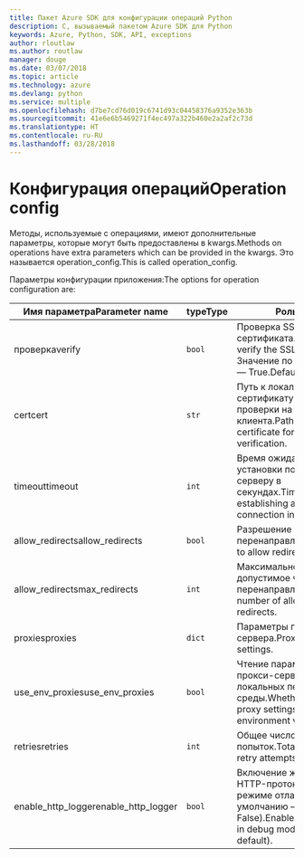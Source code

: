 ```yaml
---
title: Пакет Azure SDK для конфигурации операций Python
description: C, вызываемый пакетом Azure SDK для Python
keywords: Azure, Python, SDK, API, exceptions
author: rloutlaw
ms.author: routlaw
manager: douge
ms.date: 03/07/2018
ms.topic: article
ms.technology: azure
ms.devlang: python
ms.service: multiple
ms.openlocfilehash: d7be7cd76d019c6741d93c04458376a9352e363b
ms.sourcegitcommit: 41e6e6b5469271f4ec497a322b460e2a2af2c73d
ms.translationtype: HT
ms.contentlocale: ru-RU
ms.lasthandoff: 03/28/2018
---
```

# <a name="operation-config"></a><span data-ttu-id="f045b-104">Конфигурация операций</span><span class="sxs-lookup"><span data-stu-id="f045b-104">Operation config</span></span> 

<span data-ttu-id="f045b-105">Методы, используемые с операциями, имеют дополнительные параметры, которые могут быть предоставлены в kwargs.</span><span class="sxs-lookup"><span data-stu-id="f045b-105">Methods on operations have extra parameters which can be provided in the kwargs.</span></span> <span data-ttu-id="f045b-106">Это называется operation_config.</span><span class="sxs-lookup"><span data-stu-id="f045b-106">This is called operation_config.</span></span>

<span data-ttu-id="f045b-107">Параметры конфигурации приложения:</span><span class="sxs-lookup"><span data-stu-id="f045b-107">The options for operation configuration are:</span></span>

|<span data-ttu-id="f045b-108">Имя параметра</span><span class="sxs-lookup"><span data-stu-id="f045b-108">Parameter name</span></span>|<span data-ttu-id="f045b-109">type</span><span class="sxs-lookup"><span data-stu-id="f045b-109">Type</span></span>|<span data-ttu-id="f045b-110">Роль</span><span class="sxs-lookup"><span data-stu-id="f045b-110">Role</span></span>|
|----------------------|------|---------------|
| <span data-ttu-id="f045b-111">проверка</span><span class="sxs-lookup"><span data-stu-id="f045b-111">verify</span></span> |`bool`|<span data-ttu-id="f045b-112">Проверка SSL-сертификата.</span><span class="sxs-lookup"><span data-stu-id="f045b-112">Whether to verify the SSL certificate.</span></span> <span data-ttu-id="f045b-113">Значение по умолчанию — True.</span><span class="sxs-lookup"><span data-stu-id="f045b-113">Default is True.</span></span>|
|  <span data-ttu-id="f045b-114">cert</span><span class="sxs-lookup"><span data-stu-id="f045b-114">cert</span></span> |`str`| <span data-ttu-id="f045b-115">Путь к локальному сертификату для проверки на стороне клиента.</span><span class="sxs-lookup"><span data-stu-id="f045b-115">Path to local certificate for client side verification.</span></span>|
|  <span data-ttu-id="f045b-116">timeout</span><span class="sxs-lookup"><span data-stu-id="f045b-116">timeout</span></span> |`int`| <span data-ttu-id="f045b-117">Время ожидания для установки подключения к серверу в секундах.</span><span class="sxs-lookup"><span data-stu-id="f045b-117">Timeout for establishing a server connection in seconds.</span></span>|
|  <span data-ttu-id="f045b-118">allow_redirects</span><span class="sxs-lookup"><span data-stu-id="f045b-118">allow_redirects</span></span> |`bool` | <span data-ttu-id="f045b-119">Разрешение перенаправлений.</span><span class="sxs-lookup"><span data-stu-id="f045b-119">Whether to allow redirects.</span></span>|
|  <span data-ttu-id="f045b-120">allow_redirects</span><span class="sxs-lookup"><span data-stu-id="f045b-120">max_redirects</span></span>  |`int`| <span data-ttu-id="f045b-121">Максимальное допустимое число перенаправлений.</span><span class="sxs-lookup"><span data-stu-id="f045b-121">Maimum number of allowed redirects.</span></span>|
|  <span data-ttu-id="f045b-122">proxies</span><span class="sxs-lookup"><span data-stu-id="f045b-122">proxies</span></span>  |`dict` |<span data-ttu-id="f045b-123">Параметры прокси-сервера.</span><span class="sxs-lookup"><span data-stu-id="f045b-123">Proxy server settings.</span></span>|
|  <span data-ttu-id="f045b-124">use_env_proxies</span><span class="sxs-lookup"><span data-stu-id="f045b-124">use_env_proxies</span></span> |`bool` |<span data-ttu-id="f045b-125">Чтение параметров прокси-сервера из локальных переменных среды.</span><span class="sxs-lookup"><span data-stu-id="f045b-125">Whether to read proxy settings from local environment variables.</span></span>|
|  <span data-ttu-id="f045b-126">retries</span><span class="sxs-lookup"><span data-stu-id="f045b-126">retries</span></span>  |`int` | <span data-ttu-id="f045b-127">Общее число повторных попыток.</span><span class="sxs-lookup"><span data-stu-id="f045b-127">Total number of retry attempts.</span></span>|
|  <span data-ttu-id="f045b-128">enable_http_logger</span><span class="sxs-lookup"><span data-stu-id="f045b-128">enable_http_logger</span></span> | `bool`| <span data-ttu-id="f045b-129">Включение журналов HTTP-протокола в режиме отладки (по умолчанию — False).</span><span class="sxs-lookup"><span data-stu-id="f045b-129">Enable logs of HTTP in debug mode (False by default).</span></span>|
